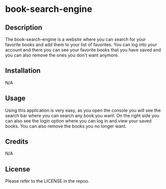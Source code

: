 # book-search-engine

## Description 
The book-search-engine is a website where you can search for your favorite books and add them to your list of favorites. You can log into your account and there you can see your favorite books that you have saved and you can also remove the ones you don't want anymore.


## Installation

N/A

## Usage

Using this application is very easy, as you open the console you will see the search bar where you can search any book you want. On the right side you can also see the login option where you can log in and view your saved books. You can also remove the books you no longer want.

## Credits

N/A

## License

Please refer to the LICENSE in the repoo.

